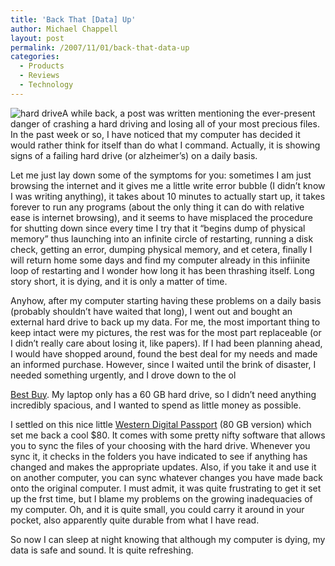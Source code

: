 ```yaml
---
title: 'Back That [Data] Up'
author: Michael Chappell
layout: post
permalink: /2007/11/01/back-that-data-up
categories:
  - Products
  - Reviews
  - Technology
---
```

<img src="http://archive.digivation.net/wp-content/uploads/2007/11/hd.jpg" alt="hard drive" class="right" />A while back, a post was written mentioning the ever-present danger of crashing a hard driving and losing all of your most precious files. In the past week or so, I have noticed that my computer has decided it would rather think for itself than do what I command. Actually, it is showing signs of a failing hard drive (or alzheimer&#8217;s) on a daily basis.

Let me just lay down some of the symptoms for you: sometimes I am just browsing the internet and it gives me a little write error bubble (I didn&#8217;t know I was writing anything), it takes about 10 minutes to actually start up, it takes forever to run any programs (about the only thing it can do with relative ease is internet browsing), and it seems to have misplaced the procedure for shutting down since every time I try that it &#8220;begins dump of physical memory&#8221; thus launching into an infinite circle of restarting, running a disk check, getting an error, dumping physical memory, and et cetera, finally I will return home some days and find my computer already in this infiinite loop of restarting and I wonder how long it has been thrashing itself. Long story short, it is dying, and it is only a matter of time.

<!--more-->Anyhow, after my computer starting having these problems on a daily basis (probably shouldn&#8217;t have waited that long), I went out and bought an external hard drive to back up my data. For me, the most important thing to keep intact were my pictures, the rest was for the most part replaceable (or I didn&#8217;t really care about losing it, like papers). If I had been planning ahead, I would have shopped around, found the best deal for my needs and made an informed purchase. However, since I waited until the brink of disaster, I needed something urgently, and I drove down to the ol 

[Best Buy][1]. My laptop only has a 60 GB hard drive, so I didn&#8217;t need anything incredibly spacious, and I wanted to spend as little money as possible.

I settled on this nice little [Western Digital Passport][2] (80 GB version) which set me back a cool $80. It comes with some pretty nifty software that allows you to sync the files of your choosing with the hard drive. Whenever you sync it, it checks in the folders you have indicated to see if anything has changed and makes the appropriate updates. Also, if you take it and use it on another computer, you can sync whatever changes you have made back onto the original computer. I must admit, it was quite frustrating to get it set up the frst time, but I blame my problems on the growing inadequacies of my computer. Oh, and it is quite small, you could carry it around in your pocket, also apparently quite durable from what I have read.

So now I can sleep at night knowing that although my computer is dying, my data is safe and sound. It is quite refreshing.

 [1]: http://www.bestbuy.com
 [2]: http://www.westerndigital.com/en/products/Products.asp?DriveID=317